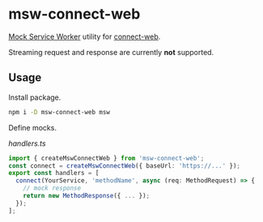 # msw-connect-web

[Mock Service Worker](https://mswjs.io/) utility for [connect-web](https://github.com/bufbuild/connect-web).

Streaming request and response are currently **not** supported.

## Usage

Install package.

```sh
npm i -D msw-connect-web msw
```

Define mocks.

_handlers.ts_

```typescript
import { createMswConnectWeb } from 'msw-connect-web';
const connect = createMswConnectWeb({ baseUrl: 'https://...' });
export const handlers = [
  connect(YourService, 'methodName', async (req: MethodRequest) => {
    // mock response
    return new MethodResponse({ ... });
  });
];
```
